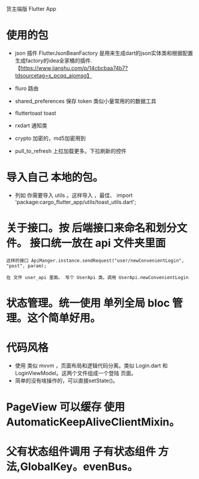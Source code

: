 货主端版 Flutter App

# 使用的包
- json 插件 
  FlutterJsonBeanFactory 是用来生成dart的json实体类和根据配置生成factory的idea全家桶的插件.
  【https://www.jianshu.com/p/14cbcbaa74b7?tdsourcetag=s_pcqq_aiomsg】
  
- fluro 路由
- shared_preferences 保存 token 类似小量常用的的数据工具
- fluttertoast toast 
- rxdart 通知类
- crypto 加密的，md5加密用到
- pull_to_refresh 上拉加载更多。下拉刷新的控件

# 导入自己 本地的包。
- 列如 你需要导入 utils 。这样导入 ，最佳、
import 'package:cargo_flutter_app/utils/toast_utils.dart';

# 关于接口。按 后端接口来命名和划分文件。 接口统一放在 api 文件夹里面
```
这样的接口 ApiManger.instance.sendRequest("user/newConvenientLogin", "post", param);

在 文件 user_api 里面。 写个 UserApi 类。调用 UserApi.newConvenientLogin
```

# 状态管理。统一使用 单列全局 bloc 管理。这个简单好用。

# 代码风格 
- 使用 类似 mvvm ，页面布局和逻辑代码分离。类似 Login.dart 和 LoginViewModel。这两个文件组成一个登陆 页面。
- 简单的没有啥操作的，可以直接setState()。


# PageView 可以缓存 使用 AutomaticKeepAliveClientMixin。

# 父有状态组件调用 子有状态组件 方法,GlobalKey。evenBus。
